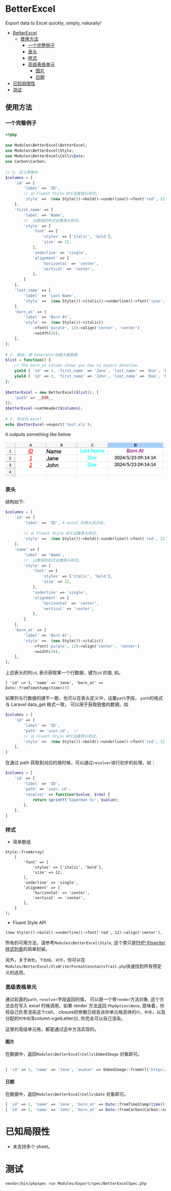 # BetterExcel

Export data to Excel quickly, simply, naturally!

- [BetterExcel](#betterexcel)
  - [使用方法](#使用方法)
    - [一个完整例子](#一个完整例子)
    - [表头](#表头)
    - [样式](#样式)
    - [高级表格单元](#高级表格单元)
      - [图片](#图片)
      - [日期](#日期)
- [已知局限性](#已知局限性)
- [测试](#测试)

## 使用方法

### 一个完整例子

```php
<?php

use Modules\BetterExcel\BetterExcel;
use Modules\BetterExcel\Style;
use Modules\BetterExcel\Cells\Date;
use Carbon\Carbon;

// 1. 定义表格头
$columns = [
    'id' => [
        'label' => 'ID',
        // 以 Fluent Style API设置表头样式。
        'style' =>  (new Style())->bold()->underline()->font('red', 12)->align('center'),
    ],
    'first_name' => [
        'label' => 'Name',
        //  以数组的形式设置表头样式。
        'style' => [
            'font' => [
                'styles' => ['italic', 'bold'],
                'size' => 12,
            ],
            'underline' => 'single',
            'alignment' => [
                'horizontal' => 'center',
                'vertical' => 'center',
            ],
        ]
    ],
    'last_name' => [
        'label' => 'Last Name',
        'style' =>  (new Style())->italic()->underline()->font('cyan', 12)->align('center'),
    ],
    'born_at' => [
        'label' => 'Born At',
        'style' =>  (new Style())->italic()
            ->font('purple', 12)->align('center', 'center')
            ->width(20),
    ],
];

# 2. 假设，用 Generator加载大量数据
$list = function() {
    // The born_at column shows you how to export datetime.
    yield [ 'id' => 1, 'first_name' => 'Jane', 'last_name' => 'Doe', 'born_at' => Date::fromTimeStamp(time())];
    yield [ 'id' => 2, 'first_name' => 'John', 'last_name' => 'Doe', 'born_at' => Date::fromCarbon(Carbon::now())];
};

$betterExcel = new BetterExcel($list(), [
    'path' => __DIR__
]);
$betterExcel->setHeader($columns);

# 3. 导出为 excel
echo $betterExcel->export('test.xls');
```

It outputs something like below

![alt text](./docs/image.png)

### 表头

结构如下:

```php
$columns = [
    'id' => [
        'label' => 'ID', # excel 的表头显示名。

        // 以 Fluent Style API设置表头样式。
        'style' =>  (new Style())->bold()->underline()->font('red', 12)->align('center'),
    ],
    'name' => [
        'label' => 'Name',
        //  以数组的形式设置表头样式。
        'style' => [
            'font' => [
                'styles' => ['italic', 'bold'],
                'size' => 12,
            ],
            'underline' => 'single',
            'alignment' => [
                'horizontal' => 'center',
                'vertical' => 'center',
            ],
        ]
    ],
    'born_at' => [
        'label' => 'Born At',
        'style' =>  (new Style())->italic()
            ->font('purple', 12)->align('center', 'center')
            ->width(20),
    ],
];
```

上述表头的列`id`, 表示获取某一个行数据，键为`id` 的值, 如。
```
[ 'id' => 1, 'name' => 'Jane', 'born_at' => Date::fromTimeStamp(time())]
```
如果列与行数据的键不一致，也可以在表头定义中，设置`path`字段， `path`的格式与 Laravel data_get 格式一致， 可以用于获取嵌套的数据。如
```php
$columns = [
    'id' => [
        'label' => 'ID',
        'path' => 'user.id',  // 
        // 以 Fluent Style API设置表头样式。
        'style' =>  (new Style())->bold()->underline()->font('red', 12)->align('center'),
    ],
]
```

在通过 path 获取到对应的值时候，可以通过`resolver`进行初步的处理，如：
```php
$columns = [
    'id' => [
        'label' => 'ID',
        'path' => 'user。id',
        'resolver' => function($value, $row) {
            return sprintf('Superman %s', $value);
        },
    ],
]
```

### 样式

* 简单数组

```
Style::fromArray(
    [
        'font' => [
            'styles' => ['italic', 'bold'],
            'size' => 12,
        ],
        'underline' => 'single',
        'alignment' => [
            'horizontal' => 'center',
            'vertical' => 'center',
        ],
    ]
);
```

* Fluent Style API
  
```
(new Style())->bold()->underline()->font('red', 12)->align('center'),
```

所有的可用方法，请参考`Modules\BetterExcel\Style`, 这个类只是[PHP-Xlswriter
样式列表](https://xlswriter-docs.viest.me/zh-cn/yang-shi-lie-biao)的简单封装。

另外，关于`颜色`，`下划线`、`对齐`，你可以在`Modules/BetterExcel/XlsWriterFormatConstantsTrait.php`快速找到所有预定义的选项。

### 高级表格单元

通过前面的`path`, `resolver`字段返回的值， 可以是一个带`render`方法对象, 这个方法会在写入 excel 时候调用，如果 render 方法返回 `PhpOption\None`, 意味着，你将自己负责渲染这个cell， closure的参数已经告诉你单元格具体的`行`，`列号`，以及分配的`列字母`($column->getLetter()), 你完全可以自己渲染。

这里的高级单元格，都是通过这中方法实现的。

#### 图片

在数据中，返回`Modules\BetterExcel\Cells\EmbedImage` 对象即可。

```php

[ 'id' => 1, 'name' => 'Jane', 'avatar' => EmbedImage::fromUrl('https://gravatar.com/avatar/fc8c88023f9efa517dbd7cece0c54167?s=400&d=robohash&r=x')];

```

#### 日期

在数据中，返回`Modules\BetterExcel\Cells\Date` 对象即可。

```php
[ 'id' => 1, 'name' => 'Jane', 'born_at' => Date::fromTimeStamp(time())];
[ 'id' => 2, 'name' => 'John', 'born_at' => Date::fromCarbon(Carbon::now())];
```

# 已知局限性

-   未支持多个 sheet。

# 测试

```
vendor/bin/phpspec run Modules/Export/spec/BetterExcelSpec.php
```
